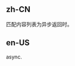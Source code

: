 ## zh-CN

匹配内容列表为异步返回时。

## en-US

async.

<style>
.manyid-demo-dynamic-option img {
  width: 20px;
  height: 20px;
  margin-right: 8px;
}
</style>
